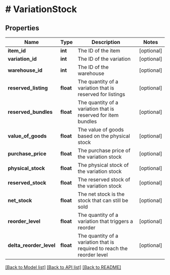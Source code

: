 # # VariationStock

## Properties

Name | Type | Description | Notes
------------ | ------------- | ------------- | -------------
**item_id** | **int** | The ID of the item | [optional] 
**variation_id** | **int** | The ID of the variation | [optional] 
**warehouse_id** | **int** | The ID of the warehouse | [optional] 
**reserved_listing** | **float** | The quantity of a variation that is reserved for listings | [optional] 
**reserved_bundles** | **float** | The quantity of a variation that is reserved for item bundles | [optional] 
**value_of_goods** | **float** | The value of goods based on the physical stock | [optional] 
**purchase_price** | **float** | The purchase price of the variation stock | [optional] 
**physical_stock** | **float** | The physical stock of the variation stock | [optional] 
**reserved_stock** | **float** | The reserved stock of the variation stock | [optional] 
**net_stock** | **float** | The net stock is the stock that can still be sold | [optional] 
**reorder_level** | **float** | The quantity of a variation that triggers a reorder | [optional] 
**delta_reorder_level** | **float** | The quantity of a variation that is required to reach the reorder level | [optional] 

[[Back to Model list]](../../README.md#documentation-for-models) [[Back to API list]](../../README.md#documentation-for-api-endpoints) [[Back to README]](../../README.md)


